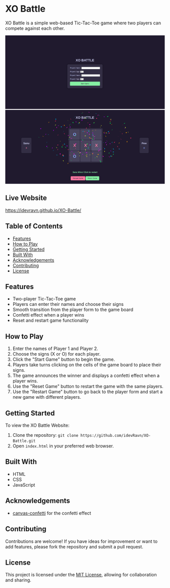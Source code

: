 # XO Battle

XO Battle is a simple web-based Tic-Tac-Toe game where two players can compete against each other.

![Player Form Screen Preview](./images/form_screen.png)
![XO Battle Gameboard Screen Preview](./images/gameboard_screen.png)

## Live Website

https://idevravn.github.io/XO-Battle/

## Table of Contents

- [Features](#features)
- [How to Play](#how-to-play)
- [Getting Started](#getting-started)
- [Built With](#built-with)
- [Acknowledgements](#acknowledgements)
- [Contributing](#contributing)
- [License](#license)

## Features

- Two-player Tic-Tac-Toe game
- Players can enter their names and choose their signs
- Smooth transition from the player form to the game board
- Confetti effect when a player wins
- Reset and restart game functionality

## How to Play

1. Enter the names of Player 1 and Player 2.
2. Choose the signs (X or O) for each player.
3. Click the "Start Game" button to begin the game.
4. Players take turns clicking on the cells of the game board to place their signs.
5. The game announces the winner and displays a confetti effect when a player wins.
6. Use the "Reset Game" button to restart the game with the same players.
7. Use the "Restart Game" button to go back to the player form and start a new game with different players.

## Getting Started

To view the XO Battle Website:

1. Clone the repository: `git clone https://github.com/idevRavn/XO-Battle.git`
2. Open `index.html` in your preferred web browser.

## Built With

- HTML
- CSS
- JavaScript

## Acknowledgements

- [canvas-confetti](https://www.npmjs.com/package/canvas-confetti) for the confetti effect

## Contributing

Contributions are welcome! If you have ideas for improvement or want to add features, please fork the repository and submit a pull request.

## License

This project is licensed under the [MIT License](LICENSE), allowing for collaboration and sharing.
